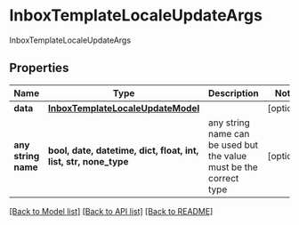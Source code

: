 # InboxTemplateLocaleUpdateArgs

InboxTemplateLocaleUpdateArgs

## Properties
Name | Type | Description | Notes
------------ | ------------- | ------------- | -------------
**data** | [**InboxTemplateLocaleUpdateModel**](InboxTemplateLocaleUpdateModel.md) |  | [optional] 
**any string name** | **bool, date, datetime, dict, float, int, list, str, none_type** | any string name can be used but the value must be the correct type | [optional]

[[Back to Model list]](../README.md#documentation-for-models) [[Back to API list]](../README.md#documentation-for-api-endpoints) [[Back to README]](../README.md)


